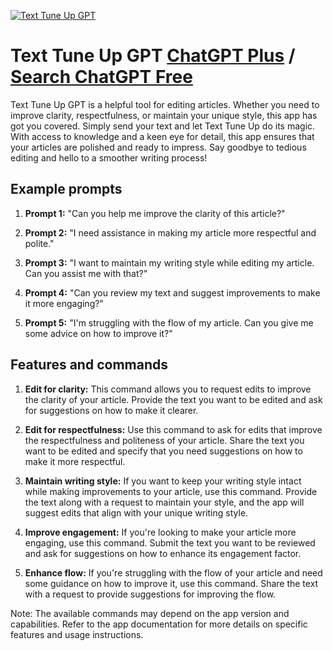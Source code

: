 
[![Text Tune Up GPT](https://files.oaiusercontent.com/file-M5GzeHKJ5I9eAp4Hw0mJz8SC?se=2123-10-17T07%3A58%3A55Z&sp=r&sv=2021-08-06&sr=b&rscc=max-age%3D31536000%2C%20immutable&rscd=attachment%3B%20filename%3Db41bcd7d-e292-412c-b56a-e1d2ef444f62.png&sig=Q2NACiLJwILHzShqzeq7OaySvLj06LCjxMVjg%2Bni%2Bso%3D)](https://chat.openai.com/g/g-m2qGKrget-text-tune-up-gpt)

# Text Tune Up GPT [ChatGPT Plus](https://chat.openai.com/g/g-m2qGKrget-text-tune-up-gpt) / [Search ChatGPT Free](https://gptcall.net/index.html#/?search=Text%20Tune%20Up%20GPT)

Text Tune Up GPT is a helpful tool for editing articles. Whether you need to improve clarity, respectfulness, or maintain your unique style, this app has got you covered. Simply send your text and let Text Tune Up do its magic. With access to knowledge and a keen eye for detail, this app ensures that your articles are polished and ready to impress. Say goodbye to tedious editing and hello to a smoother writing process!

## Example prompts

1. **Prompt 1:** "Can you help me improve the clarity of this article?"

2. **Prompt 2:** "I need assistance in making my article more respectful and polite."

3. **Prompt 3:** "I want to maintain my writing style while editing my article. Can you assist me with that?"

4. **Prompt 4:** "Can you review my text and suggest improvements to make it more engaging?"

5. **Prompt 5:** "I'm struggling with the flow of my article. Can you give me some advice on how to improve it?"

## Features and commands

1. **Edit for clarity:** This command allows you to request edits to improve the clarity of your article. Provide the text you want to be edited and ask for suggestions on how to make it clearer.

2. **Edit for respectfulness:** Use this command to ask for edits that improve the respectfulness and politeness of your article. Share the text you want to be edited and specify that you need suggestions on how to make it more respectful.

3. **Maintain writing style:** If you want to keep your writing style intact while making improvements to your article, use this command. Provide the text along with a request to maintain your style, and the app will suggest edits that align with your unique writing style.

4. **Improve engagement:** If you're looking to make your article more engaging, use this command. Submit the text you want to be reviewed and ask for suggestions on how to enhance its engagement factor.

5. **Enhance flow:** If you're struggling with the flow of your article and need some guidance on how to improve it, use this command. Share the text with a request to provide suggestions for improving the flow.

Note: The available commands may depend on the app version and capabilities. Refer to the app documentation for more details on specific features and usage instructions.


